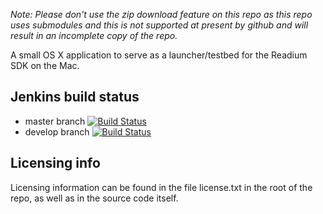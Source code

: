 _Note:  Please don't use the zip download feature on this repo as this repo uses submodules and this is not supported at present by github and will result in an incomplete copy of the repo._

A small OS X application to serve as a launcher/testbed for the Readium SDK on the Mac.

## Jenkins build status

* master branch [![Build Status](http://jenkinsmaster.datalogics-cloud.com:8080/buildStatus/icon?job=Readium-SDK-Launcher-Mac-OSX-master)](http://jenkinsmaster.datalogics-cloud:8080/view/Readium-Launcher/job/Readium-SDK-Launcher-Mac-OSX-master/)
* develop branch [![Build Status](http://jenkinsmaster.datalogics-cloud.com:8080/buildStatus/icon?job=Readium-SDK-Launcher-Mac-OSX-develop)](http://jenkinsmaster.datalogics-cloud:8080/view/Readium-Launcher/job/Readium-SDK-Launcher-Mac-OSX-develop/)

Licensing info
----------------
Licensing information can be found in the file license.txt in the root of the repo, as well as in the source code itself.
